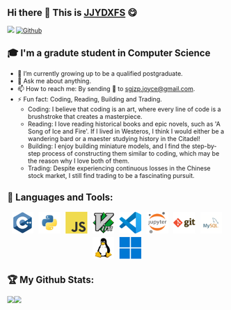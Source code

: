 ## Hi there 👋 This is [JJYDXFS][website] 😋

![](https://visitor-badge.laobi.icu/badge?page_id=JJYDXFS.JJYDXFS)
[![Github](https://img.shields.io/github/followers/JJYDXFS?label=Followers&logo=Github)](https://github.com/JJYDXFS)

## 🎓 I'm a gradute student in Computer Science

- 🌱 I’m currently growing up to be a qualified postgraduate.
- 💬 Ask me about anything.
- 📫 How to reach me: By sending 📧 to sgjzp.joyce@gmail.com.
- ⚡ Fun fact: Coding, Reading, Building and Trading.
  - Coding: I believe that coding is an art, where every line of code is a brushstroke that creates a masterpiece.
  - Reading: I love reading historical books and epic novels, such as 'A Song of Ice and Fire'. If I lived in Westeros, I think I would either be a wandering bard or a maester studying history in the Citadel!
  - Building: I enjoy building miniature models, and I find the step-by-step process of constructing them similar to coding, which may be the reason why I love both of them.
  - Trading: Despite experiencing continuous losses in the Chinese stock market, I still find trading to be a fascinating pursuit.

## 🧰 Languages and Tools:
<p align="center">
<!-- Languages -->
<img src="https://github.com/github/explore/blob/main/topics/cpp/cpp.png?raw=true" alt="Cpp" height="50" style="vertical-align:top; margin:4px">
<img src="https://raw.githubusercontent.com/github/explore/80688e429a7d4ef2fca1e82350fe8e3517d3494d/topics/python/python.png" alt="Python" height="50" style="vertical-align:top; margin:4px">
<img src="https://raw.githubusercontent.com/github/explore/80688e429a7d4ef2fca1e82350fe8e3517d3494d/topics/javascript/javascript.png" alt="Javascript" height="50" style="vertical-align:top; margin:4px">
<!-- Tools -->
<img src="https://github.com/github/explore/blob/main/topics/vim/vim.png?raw=true" alt="Vim" height="50" style="vertical-align:top; margin:4px">
<img src="https://raw.githubusercontent.com/github/explore/80688e429a7d4ef2fca1e82350fe8e3517d3494d/topics/visual-studio-code/visual-studio-code.png" alt="VS Code" height="50" style="vertical-align:top; margin:4px">
<img src="https://github.com/github/explore/blob/main/topics/jupyter-notebook/jupyter-notebook.png?raw=true" alt="Jupyter" height="50" style="vertical-align:top; margin:4px">
<img src="https://raw.githubusercontent.com/github/explore/80688e429a7d4ef2fca1e82350fe8e3517d3494d/topics/git/git.png" alt="Git" height="50" style="vertical-align:top; margin:4px">
<img src="https://raw.githubusercontent.com/github/explore/80688e429a7d4ef2fca1e82350fe8e3517d3494d/topics/mysql/mysql.png" alt="MySQL" height="50" style="vertical-align:top; margin:4px">
<img src="https://raw.githubusercontent.com/github/explore/80688e429a7d4ef2fca1e82350fe8e3517d3494d/topics/linux/linux.png" alt="Linux" height="50" style="vertical-align:top; margin:4px" alt="Windows" height="40" style="vertical-align:top; margin:4px">
<img src="https://raw.githubusercontent.com/github/explore/80688e429a7d4ef2fca1e82350fe8e3517d3494d/topics/windows/windows.png" alt="Windows" height="50" style="vertical-align:top; margin:4px">
</p>

## :trophy: My Github Stats:

<div align="center">
<a href="https://https://github-readme-stats-jjydxfs.vercel.app/api?username=JJYDXFS&theme=vue&count_private=true&show_icons=true">
  <img  align="left" src="https://github-readme-stats-jjydxfs.vercel.app/api?username=JJYDXFS&theme=vue&count_private=true&show_icons=true" />
</a>
<a href="https://github-readme-stats-jjydxfs.vercel.app/api/top-langs/?username=JJYDXFS&theme=vue&langs_count=5&hide=html,css">
  <img align="left" src="https://github-readme-stats-jjydxfs.vercel.app/api/top-langs/?username=JJYDXFS&theme=vue&langs_count=5&hide=html,css" />
</a>
</div>

<br />

[website]:https://jjydxfs.github.io/
[Gmail]:sgjzp.joyce@gmail.com
